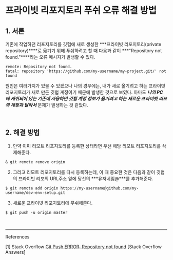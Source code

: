 # 프라이빗 리포지토리 푸쉬 오류 해결 방법

## 1. 서론

기존에 작업하던 리포지토리를 깃헙에 새로 생성한 ***프라이빗 리포지토리(private repository)****로 옮기기 위해 푸쉬하려고 할 때 다음과 같이 ***"Repository not found."****라는 오류 메시지가 발생할 수 있다.

```
remote: Repository not found.
fatal: repository 'https://github.com/my-username/my-project.git/' not found
```

원인은 여러가지가 있을 수 있겠으나 나의 경우에는, 내가 새로 옮기려고 하는 프라이빗 리포지토리가 새로 만든 깃헙 계정이기 때문에 발생한 것으로 보였다. 아마도 ***나의 PC에 캐쉬되어 있는 기존에 사용하던 깃헙 계정 정보가 옮기려고 하는 새로운 프라이빗 리포의 계정과 달라서*** 문제가 발생하는 것 같았다.

<br/>

## 2. 해결 방법

1) 만약 이미 리모트 리포지토리를 등록한 상태라면 우선 해당 리모트 리포지토리를 삭제해준다.

```console
& git remote remove origin
```

2) 그리고 리모트 리포지토리를 다시 등록하는데, 이 때 중요한 것은 다음과 같이 깃헙의 프라이빗 리포의 URL주소 앞에 당신의 ***유저네임@***를 추가해준다.

```console
$ git remote add origin https://my-username@github.com/my-username/dev-env-setup.git
```

3) 새로운 프라이빗 리포지토리에 푸쉬해준다.

```console
$ git push -u origin master
```

<br/>

---

References

[1] Stack Overflow [Git Push ERROR: Repository not found](https://stackoverflow.com/questions/10116373/git-push-error-repository-not-found) [Stack Overflow Answers]
